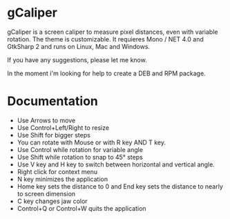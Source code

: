 gCaliper
========

gCaliper is a screen caliper to measure pixel distances, even with variable rotation. The theme is customizable. It requieres Mono / NET 4.0 and GtkSharp 2 and runs on Linux, Mac and Windows.

If you have any suggestions, please let me know.

In the moment i'm looking for help to create a DEB and RPM package.

Documentation
=============

* Use Arrows to move
* Use Control+Left/Right to resize
* Use Shift for bigger steps
* You can rotate with Mouse or with R key AND T key.
* Use Control while rotation for variable angle
* Use Shift while rotation to snap to 45° steps
* Use V key and H key to switch between horizontal and vertical angle.
* Right click for context menu
* N key minimizes the application
* Home key sets the distance to 0 and End key sets the distance to nearly to screen dimension
* C key changes jaw color
* Control+Q or Control+W quits the application
